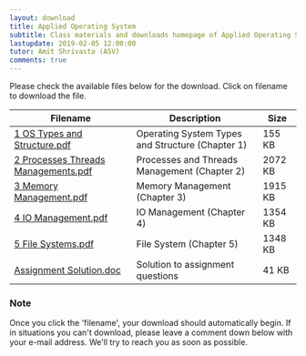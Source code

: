 ```yaml
---
layout: download
title: Applied Operating System
subtitle: Class materials and downloads homepage of Applied Operating System. This page serves the files provided by lecturer ASV and those our contributors find to be helpful to everyone of us.
lastupdate: 2019-02-05 12:00:00
tutor: Amit Shrivasta (ASV)
comments: true
---
```


Please check the available files below for the download. Click on filename to download the file.

| Filename | Description | Size |
|--------|-------------|------|
| [1 OS Types and Structure.pdf](https://github.com/Classof2020/AOS/raw/master/1%20OS%20Types%20and%20Structure.pdf) | Operating System Types and Structure (Chapter 1) | 155 KB |
| [2 Processes Threads Managements.pdf](https://github.com/Classof2020/AOS/raw/master/2%20Processes%20Threads%20Managements.pdf) | Processes and Threads Management (Chapter 2) | 2072 KB |
| [3 Memory Management.pdf](https://github.com/Classof2020/AOS/raw/master/3%20Memory%20Management.pdf) | Memory Management (Chapter 3) | 1915 KB |
| [4 IO Management.pdf](https://github.com/Classof2020/AOS/raw/master/4%20IO%20Management.pdf) | IO Management (Chapter 4) | 1354 KB |
| [5 File Systems.pdf](https://github.com/Classof2020/AOS/raw/master/5%20File%20Systems.pdf) | File System (Chapter 5) | 1348 KB |
| [Assignment Solution.doc](https://github.com/Classof2020/AOS/raw/master/Assignment%20Solution.doc) | Solution to assignment questions | 41 KB |

### Note
Once you click the 'filename', your download should automatically begin. If in situations you can't download, please leave a comment down below with your e-mail address. We'll try to reach you as soon as possible.
